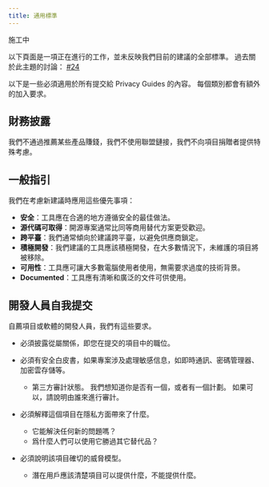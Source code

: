 ```yaml
---
title: 通用標準
---
```


<div class="admonition example" markdown>
<p class="admonition-title">施工中</p>

以下頁面是一項正在進行的工作，並未反映我們目前的建議的全部標準。 過去關於此主題的討論： [#24](https://github.com/privacyguides/privacyguides.org/discussion/24)

</div>

以下是一些必須適用於所有提交給 Privacy Guides 的內容。 每個類別都會有額外的加入要求。

## 財務披露

我們不通過推薦某些產品賺錢，我們不使用聯盟鏈接，我們不向項目捐贈者提供特殊考慮。

## 一般指引

我們在考慮新建議時應用這些優先事項：

- **安全**：工具應在合適的地方遵循安全的最佳做法。
- **源代碼可取得**：開源專案通常比同等商用替代方案更受歡迎。
- **跨平臺**：我們通常傾向於建議跨平臺，以避免供應商鎖定。
- **積極開發**：我們建議的工具應該積極開發，在大多數情況下，未維護的項目將被移除。
- **可用性**：工具應可讓大多數電腦使用者使用，無需要求過度的技術背景。
- **Documented**：工具應有清晰和廣泛的文件可供使用。

## 開發人員自我提交

自薦項目或軟體的開發人員，我們有這些要求。

- 必須披露從屬關係，即您在提交的項目中的職位。

- 必須有安全白皮書，如果專案涉及處理敏感信息，如即時通訊、密碼管理器、加密雲存儲等。
    - 第三方審計狀態。 我們想知道你是否有一個，或者有一個計劃。 如果可以，請說明由誰來進行審計。

- 必須解釋這個項目在隱私方面帶來了什麼。
    - 它能解決任何新的問題嗎？
    - 爲什麼人們可以使用它勝過其它替代品？

- 必須說明該項目確切的威脅模型。
    - 潛在用戶應該清楚項目可以提供什麼，不能提供什麼。
